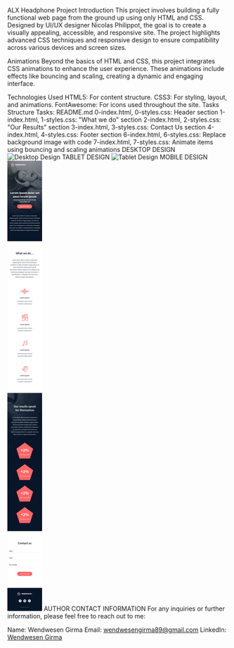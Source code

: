 ALX Headphone Project
Introduction
This project involves building a fully functional web page from the ground up using only HTML and CSS. Designed by UI/UX designer Nicolas Philippot, the goal is to create a visually appealing, accessible, and responsive site. The project highlights advanced CSS techniques and responsive design to ensure compatibility across various devices and screen sizes.

Animations
Beyond the basics of HTML and CSS, this project integrates CSS animations to enhance the user experience. These animations include effects like bouncing and scaling, creating a dynamic and engaging interface.

Technologies Used
HTML5: For content structure.
CSS3: For styling, layout, and animations.
FontAwesome: For icons used throughout the site.
Tasks Structure
Tasks:
README.md
0-index.html, 0-styles.css: Header section
1-index.html, 1-styles.css: "What we do" section
2-index.html, 2-styles.css: "Our Results" section
3-index.html, 3-styles.css: Contact Us section
4-index.html, 4-styles.css: Footer section
6-index.html, 6-styles.css: Replace background image with code
7-index.html, 7-styles.css: Animate items using bouncing and scaling animations
DESKTOP DESIGN
![Desktop Design](image/01_headphones_desktop@2x.png)
TABLET DESIGN
![Tablet Design](image/01_headphones_tablet@2x.png)
MOBILE DESIGN
![Mobile Design](image/01_headphones_mobile@2x.png)
AUTHOR CONTACT INFORMATION
For any inquiries or further information, please feel free to reach out to me:

Name: Wendwesen Girma
Email: wendwesengirma89@gmail.com
LinkedIn: [Wendwesen Girma](https://www.linkedin.com/in/wendwesen-girma-0a6b84293/)